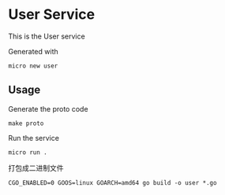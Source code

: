 # User Service

This is the User service

Generated with

```
micro new user
```

## Usage

Generate the proto code

```
make proto
```

Run the service

```
micro run .
```

打包成二进制文件

```
CGO_ENABLED=0 GOOS=linux GOARCH=amd64 go build -o user *.go
```